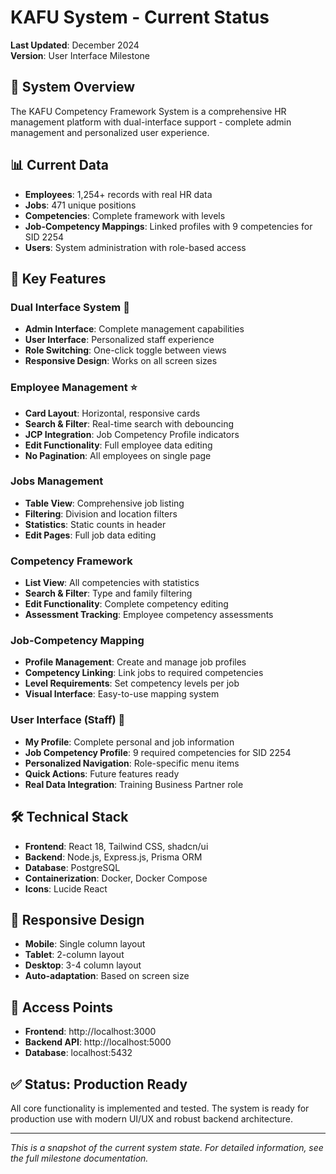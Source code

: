# KAFU System - Current Status

**Last Updated**: December 2024  
**Version**: User Interface Milestone

## 🚀 **System Overview**

The KAFU Competency Framework System is a comprehensive HR management platform with dual-interface support - complete admin management and personalized user experience.

## 📊 **Current Data**

- **Employees**: 1,254+ records with real HR data
- **Jobs**: 471 unique positions
- **Competencies**: Complete framework with levels
- **Job-Competency Mappings**: Linked profiles with 9 competencies for SID 2254
- **Users**: System administration with role-based access

## 🎯 **Key Features**

### **Dual Interface System** 🔄
- **Admin Interface**: Complete management capabilities
- **User Interface**: Personalized staff experience
- **Role Switching**: One-click toggle between views
- **Responsive Design**: Works on all screen sizes

### **Employee Management** ⭐
- **Card Layout**: Horizontal, responsive cards
- **Search & Filter**: Real-time search with debouncing
- **JCP Integration**: Job Competency Profile indicators
- **Edit Functionality**: Full employee data editing
- **No Pagination**: All employees on single page

### **Jobs Management**
- **Table View**: Comprehensive job listing
- **Filtering**: Division and location filters
- **Statistics**: Static counts in header
- **Edit Pages**: Full job data editing

### **Competency Framework**
- **List View**: All competencies with statistics
- **Search & Filter**: Type and family filtering
- **Edit Functionality**: Complete competency editing
- **Assessment Tracking**: Employee competency assessments

### **Job-Competency Mapping**
- **Profile Management**: Create and manage job profiles
- **Competency Linking**: Link jobs to required competencies
- **Level Requirements**: Set competency levels per job
- **Visual Interface**: Easy-to-use mapping system

### **User Interface (Staff)** 👤
- **My Profile**: Complete personal and job information
- **Job Competency Profile**: 9 required competencies for SID 2254
- **Personalized Navigation**: Role-specific menu items
- **Quick Actions**: Future features ready
- **Real Data Integration**: Training Business Partner role

## 🛠 **Technical Stack**

- **Frontend**: React 18, Tailwind CSS, shadcn/ui
- **Backend**: Node.js, Express.js, Prisma ORM
- **Database**: PostgreSQL
- **Containerization**: Docker, Docker Compose
- **Icons**: Lucide React

## 📱 **Responsive Design**

- **Mobile**: Single column layout
- **Tablet**: 2-column layout
- **Desktop**: 3-4 column layout
- **Auto-adaptation**: Based on screen size

## 🔗 **Access Points**

- **Frontend**: http://localhost:3000
- **Backend API**: http://localhost:5000
- **Database**: localhost:5432

## ✅ **Status: Production Ready**

All core functionality is implemented and tested. The system is ready for production use with modern UI/UX and robust backend architecture.

---

*This is a snapshot of the current system state. For detailed information, see the full milestone documentation.*
